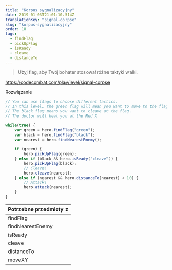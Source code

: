 ```yaml
---
title: "Korpus sygnalizacyjny"
date: 2019-01-03T21:01:10.514Z
translationKey: "signal-corpse"
slug: "korpus-sygnalizacyjny"
order: 18
tags:
  - findFlag
  - pickUpFlag
  - isReady
  - cleave
  - distanceTo
---
```


> Użyj flag, aby Twój bohater stosował różne taktyki walki.

https://codecombat.com/play/level/signal-corpse

Rozwiązanie

```javascript
// You can use flags to choose different tactics.
// In this level, the green flag will mean you want to move to the flag.
// The black flag means you want to cleave at the flag.
// The doctor will heal you at the Red X

while(true) {
    var green = hero.findFlag("green");
    var black = hero.findFlag("black");
    var nearest = hero.findNearestEnemy();
    
    if (green) {
        hero.pickUpFlag(green);
    } else if (black && hero.isReady("cleave")) {
        hero.pickUpFlag(black);
        // Cleave!
        hero.cleave(nearest);
    } else if (nearest && hero.distanceTo(nearest) < 10) {
        // Attack!
        hero.attack(nearest);
    }
}
```

Potrzebne przedmioty z |
--- |
findFlag |
findNearestEnemy |
isReady |
cleave |
distanceTo |
moveXY |


